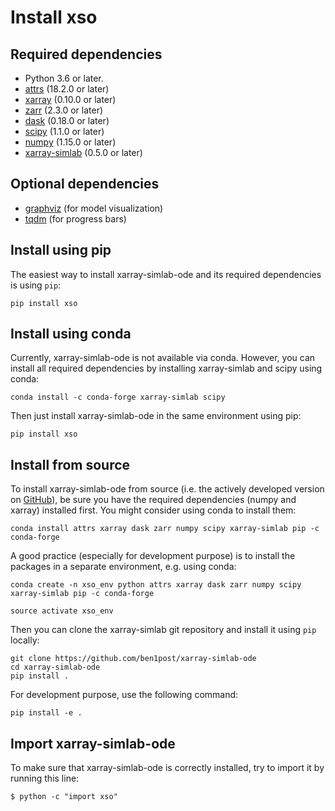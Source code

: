 Install xso
=====================

Required dependencies
---------------------

- Python 3.6 or later.
- [attrs](http://www.attrs.org) (18.2.0 or later)
- [xarray](http://xarray.pydata.org) (0.10.0 or later)
- [zarr](https://zarr.readthedocs.io) (2.3.0 or later)
- [dask](https://docs.dask.org) (0.18.0 or later)
- [scipy](https://www.scipy.org) (1.1.0 or later)
- [numpy](https://www.numpy.org) (1.15.0 or later)
- [xarray-simlab](https://xarray-simlab.readthedocs.io) (0.5.0 or later)

Optional dependencies
---------------------

- [graphviz](http://graphviz.readthedocs.io) (for model visualization)
- [tqdm](https://tqdm.github.io) (for progress bars)

Install using pip
-----------------

The easiest way to install xarray-simlab-ode and its required dependencies is using
``pip``:

```console
pip install xso
```

Install using conda
-------------------

Currently, xarray-simlab-ode is not available via conda. However, you can 
install all required dependencies by installing xarray-simlab and scipy using conda:

```console
conda install -c conda-forge xarray-simlab scipy
```

Then just install xarray-simlab-ode in the same environment using pip:

```console
pip install xso
```


Install from source
-------------------

To install xarray-simlab-ode from source 
(i.e. the actively developed version on [GitHub](https://github.com/ben1post/xarray-simlab-ode)),
be sure you have the required
dependencies (numpy and xarray) installed first. You might consider
using conda to install them:

```console 
conda install attrs xarray dask zarr numpy scipy xarray-simlab pip -c conda-forge
```

A good practice (especially for development purpose) is to install the
packages in a separate environment, e.g. using conda:

```console
conda create -n xso_env python attrs xarray dask zarr numpy scipy xarray-simlab pip -c conda-forge

source activate xso_env
```

Then you can clone the xarray-simlab git repository and install it
using ``pip`` locally:
```console
git clone https://github.com/ben1post/xarray-simlab-ode
cd xarray-simlab-ode
pip install .
```

For development purpose, use the following command:

```console
pip install -e .
```


Import xarray-simlab-ode
--------------------

To make sure that xarray-simlab-ode is correctly installed, try to import
it by running this line:

    $ python -c "import xso"